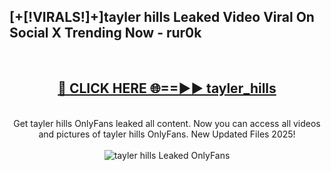 <h2>[+[!VIRALS!]+]tayler hills Leaked Video Viral On Social X Trending Now - rur0k</h2>
<br>
<div align="center">
<h2><a href="https://libra.edu.pl?tayler_hills" rel="nofollow">🔴 CLICK HERE 🌐==►► tayler_hills</a></h2>
<br>
Get tayler hills OnlyFans leaked all content. Now you can access all videos and pictures of tayler hills OnlyFans. New Updated Files 2025!
<br>
<br>
<a href="https://libra.edu.pl?tayler_hills" rel="nofollow" data-target="animated-image.originalLink"><img src="https://i.ibb.co.com/WyWwxjT/player-gif2.gif" alt="tayler hills Leaked OnlyFans" style="max-width: 100%; display: inline-block;" data-target="animated-image.originalImage"></a>
</div>
<br>